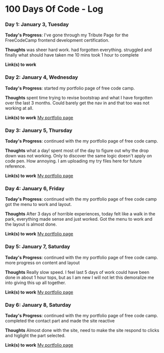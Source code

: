 # 100 Days Of Code - Log


### Day 1: January 3, Tuesday

**Today's Progress**: I've gone through my Tribute Page for the FreeCodeCamp frontend development certification.

**Thoughts** was sheer hard work. had forgotten everything. struggled and finally what should have taken me 10 mins took 1 hour to complete

**Link(s) to work**
### Day 2: January 4, Wednesday

**Today's Progress**: started my portfolio page of free code camp.

**Thoughts** spent time trying to revise bootstrap and what I have forgotten over the last 3 months. Could barely get the nav in and that too was not working at all. 

**Link(s) to work**
[My portfolio page](http://codepen.io/muhammadqureshi/pen/ggbawX)

### Day 3: January 5, Thursday

**Today's Progress**: continued with the my portfolio page of free code camp.

**Thoughts** what a day! spent most of the day to figure out why the drop down was not working. Only to discover the same logic doesn't apply on code pen. How annoying. I am uploading my try files here for future reference. 

**Link(s) to work**
[My portfolio page](http://codepen.io/muhammadqureshi/pen/ggbawX)

### Day 4: January 6, Friday

**Today's Progress**: continued with the my portfolio page of free code camp got the menu to work and layout. 

**Thoughts** After 3 days of horrible experiences, today felt like a walk in the park, everything made sense and just worked. Got the menu to work and the layout is almost done.

**Link(s) to work**
[My portfolio page](http://codepen.io/muhammadqureshi/pen/ggbawX)

### Day 5: January 7, Saturday

**Today's Progress**: continued with the my portfolio page of free code camp. more progress on content and layout 

**Thoughts** Really slow speed. I feel last 5 days of work could have been done in about 1 hour tops, but as I am new I will not let this demoralize me into giving this up all together. 

**Link(s) to work**
[My portfolio page](http://codepen.io/muhammadqureshi/pen/ggbawX)

### Day 6: January 8, Saturday

**Today's Progress**: continued with the my portfolio page of free code camp. completed the contact part and made the site reactive 

**Thoughts** Almost done with the site, need to make the site respond to clicks and higlight the part selected. 

**Link(s) to work**
[My portfolio page](http://codepen.io/muhammadqureshi/pen/ggbawX)
